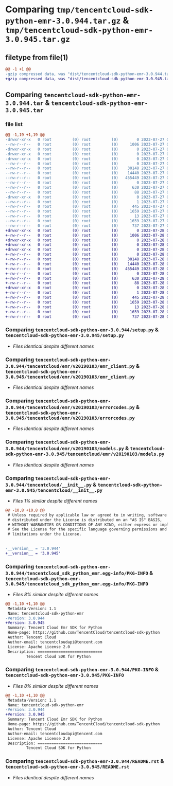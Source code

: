 # Comparing `tmp/tencentcloud-sdk-python-emr-3.0.944.tar.gz` & `tmp/tencentcloud-sdk-python-emr-3.0.945.tar.gz`

## filetype from file(1)

```diff
@@ -1 +1 @@
-gzip compressed data, was "dist/tencentcloud-sdk-python-emr-3.0.944.tar", last modified: Thu Jul 27 02:15:27 2023, max compression
+gzip compressed data, was "dist/tencentcloud-sdk-python-emr-3.0.945.tar", last modified: Fri Jul 28 00:27:58 2023, max compression
```

## Comparing `tencentcloud-sdk-python-emr-3.0.944.tar` & `tencentcloud-sdk-python-emr-3.0.945.tar`

### file list

```diff
@@ -1,19 +1,19 @@
-drwxr-xr-x   0 root         (0) root         (0)        0 2023-07-27 02:15:27.000000 tencentcloud-sdk-python-emr-3.0.944/
--rw-r--r--   0 root         (0) root         (0)     1006 2023-07-27 02:15:27.000000 tencentcloud-sdk-python-emr-3.0.944/setup.py
-drwxr-xr-x   0 root         (0) root         (0)        0 2023-07-27 02:15:27.000000 tencentcloud-sdk-python-emr-3.0.944/tencentcloud/
-drwxr-xr-x   0 root         (0) root         (0)        0 2023-07-27 02:15:27.000000 tencentcloud-sdk-python-emr-3.0.944/tencentcloud/emr/
-drwxr-xr-x   0 root         (0) root         (0)        0 2023-07-27 02:15:27.000000 tencentcloud-sdk-python-emr-3.0.944/tencentcloud/emr/v20190103/
--rw-r--r--   0 root         (0) root         (0)        0 2023-07-27 02:15:27.000000 tencentcloud-sdk-python-emr-3.0.944/tencentcloud/emr/v20190103/__init__.py
--rw-r--r--   0 root         (0) root         (0)    30148 2023-07-27 02:15:27.000000 tencentcloud-sdk-python-emr-3.0.944/tencentcloud/emr/v20190103/emr_client.py
--rw-r--r--   0 root         (0) root         (0)    14440 2023-07-27 02:15:27.000000 tencentcloud-sdk-python-emr-3.0.944/tencentcloud/emr/v20190103/errorcodes.py
--rw-r--r--   0 root         (0) root         (0)   455449 2023-07-27 02:15:27.000000 tencentcloud-sdk-python-emr-3.0.944/tencentcloud/emr/v20190103/models.py
--rw-r--r--   0 root         (0) root         (0)        0 2023-07-27 02:15:27.000000 tencentcloud-sdk-python-emr-3.0.944/tencentcloud/emr/__init__.py
--rw-r--r--   0 root         (0) root         (0)      630 2023-07-27 02:15:27.000000 tencentcloud-sdk-python-emr-3.0.944/tencentcloud/__init__.py
--rw-r--r--   0 root         (0) root         (0)       88 2023-07-27 02:15:27.000000 tencentcloud-sdk-python-emr-3.0.944/setup.cfg
-drwxr-xr-x   0 root         (0) root         (0)        0 2023-07-27 02:15:27.000000 tencentcloud-sdk-python-emr-3.0.944/tencentcloud_sdk_python_emr.egg-info/
--rw-r--r--   0 root         (0) root         (0)        1 2023-07-27 02:15:27.000000 tencentcloud-sdk-python-emr-3.0.944/tencentcloud_sdk_python_emr.egg-info/dependency_links.txt
--rw-r--r--   0 root         (0) root         (0)      445 2023-07-27 02:15:27.000000 tencentcloud-sdk-python-emr-3.0.944/tencentcloud_sdk_python_emr.egg-info/SOURCES.txt
--rw-r--r--   0 root         (0) root         (0)     1659 2023-07-27 02:15:27.000000 tencentcloud-sdk-python-emr-3.0.944/tencentcloud_sdk_python_emr.egg-info/PKG-INFO
--rw-r--r--   0 root         (0) root         (0)       13 2023-07-27 02:15:27.000000 tencentcloud-sdk-python-emr-3.0.944/tencentcloud_sdk_python_emr.egg-info/top_level.txt
--rw-r--r--   0 root         (0) root         (0)     1659 2023-07-27 02:15:27.000000 tencentcloud-sdk-python-emr-3.0.944/PKG-INFO
--rw-r--r--   0 root         (0) root         (0)      737 2023-07-27 02:15:27.000000 tencentcloud-sdk-python-emr-3.0.944/README.rst
+drwxr-xr-x   0 root         (0) root         (0)        0 2023-07-28 00:27:58.000000 tencentcloud-sdk-python-emr-3.0.945/
+-rw-r--r--   0 root         (0) root         (0)     1006 2023-07-28 00:27:58.000000 tencentcloud-sdk-python-emr-3.0.945/setup.py
+drwxr-xr-x   0 root         (0) root         (0)        0 2023-07-28 00:27:58.000000 tencentcloud-sdk-python-emr-3.0.945/tencentcloud/
+drwxr-xr-x   0 root         (0) root         (0)        0 2023-07-28 00:27:58.000000 tencentcloud-sdk-python-emr-3.0.945/tencentcloud/emr/
+drwxr-xr-x   0 root         (0) root         (0)        0 2023-07-28 00:27:58.000000 tencentcloud-sdk-python-emr-3.0.945/tencentcloud/emr/v20190103/
+-rw-r--r--   0 root         (0) root         (0)        0 2023-07-28 00:27:58.000000 tencentcloud-sdk-python-emr-3.0.945/tencentcloud/emr/v20190103/__init__.py
+-rw-r--r--   0 root         (0) root         (0)    30148 2023-07-28 00:27:58.000000 tencentcloud-sdk-python-emr-3.0.945/tencentcloud/emr/v20190103/emr_client.py
+-rw-r--r--   0 root         (0) root         (0)    14440 2023-07-28 00:27:58.000000 tencentcloud-sdk-python-emr-3.0.945/tencentcloud/emr/v20190103/errorcodes.py
+-rw-r--r--   0 root         (0) root         (0)   455449 2023-07-28 00:27:58.000000 tencentcloud-sdk-python-emr-3.0.945/tencentcloud/emr/v20190103/models.py
+-rw-r--r--   0 root         (0) root         (0)        0 2023-07-28 00:27:58.000000 tencentcloud-sdk-python-emr-3.0.945/tencentcloud/emr/__init__.py
+-rw-r--r--   0 root         (0) root         (0)      630 2023-07-28 00:27:58.000000 tencentcloud-sdk-python-emr-3.0.945/tencentcloud/__init__.py
+-rw-r--r--   0 root         (0) root         (0)       88 2023-07-28 00:27:58.000000 tencentcloud-sdk-python-emr-3.0.945/setup.cfg
+drwxr-xr-x   0 root         (0) root         (0)        0 2023-07-28 00:27:58.000000 tencentcloud-sdk-python-emr-3.0.945/tencentcloud_sdk_python_emr.egg-info/
+-rw-r--r--   0 root         (0) root         (0)        1 2023-07-28 00:27:58.000000 tencentcloud-sdk-python-emr-3.0.945/tencentcloud_sdk_python_emr.egg-info/dependency_links.txt
+-rw-r--r--   0 root         (0) root         (0)      445 2023-07-28 00:27:58.000000 tencentcloud-sdk-python-emr-3.0.945/tencentcloud_sdk_python_emr.egg-info/SOURCES.txt
+-rw-r--r--   0 root         (0) root         (0)     1659 2023-07-28 00:27:58.000000 tencentcloud-sdk-python-emr-3.0.945/tencentcloud_sdk_python_emr.egg-info/PKG-INFO
+-rw-r--r--   0 root         (0) root         (0)       13 2023-07-28 00:27:58.000000 tencentcloud-sdk-python-emr-3.0.945/tencentcloud_sdk_python_emr.egg-info/top_level.txt
+-rw-r--r--   0 root         (0) root         (0)     1659 2023-07-28 00:27:58.000000 tencentcloud-sdk-python-emr-3.0.945/PKG-INFO
+-rw-r--r--   0 root         (0) root         (0)      737 2023-07-28 00:27:58.000000 tencentcloud-sdk-python-emr-3.0.945/README.rst
```

### Comparing `tencentcloud-sdk-python-emr-3.0.944/setup.py` & `tencentcloud-sdk-python-emr-3.0.945/setup.py`

 * *Files identical despite different names*

### Comparing `tencentcloud-sdk-python-emr-3.0.944/tencentcloud/emr/v20190103/emr_client.py` & `tencentcloud-sdk-python-emr-3.0.945/tencentcloud/emr/v20190103/emr_client.py`

 * *Files identical despite different names*

### Comparing `tencentcloud-sdk-python-emr-3.0.944/tencentcloud/emr/v20190103/errorcodes.py` & `tencentcloud-sdk-python-emr-3.0.945/tencentcloud/emr/v20190103/errorcodes.py`

 * *Files identical despite different names*

### Comparing `tencentcloud-sdk-python-emr-3.0.944/tencentcloud/emr/v20190103/models.py` & `tencentcloud-sdk-python-emr-3.0.945/tencentcloud/emr/v20190103/models.py`

 * *Files identical despite different names*

### Comparing `tencentcloud-sdk-python-emr-3.0.944/tencentcloud/__init__.py` & `tencentcloud-sdk-python-emr-3.0.945/tencentcloud/__init__.py`

 * *Files 1% similar despite different names*

```diff
@@ -10,8 +10,8 @@
 # Unless required by applicable law or agreed to in writing, software
 # distributed under the License is distributed on an "AS IS" BASIS,
 # WITHOUT WARRANTIES OR CONDITIONS OF ANY KIND, either express or implied.
 # See the License for the specific language governing permissions and
 # limitations under the License.
 
 
-__version__ = '3.0.944'
+__version__ = '3.0.945'
```

### Comparing `tencentcloud-sdk-python-emr-3.0.944/tencentcloud_sdk_python_emr.egg-info/PKG-INFO` & `tencentcloud-sdk-python-emr-3.0.945/tencentcloud_sdk_python_emr.egg-info/PKG-INFO`

 * *Files 8% similar despite different names*

```diff
@@ -1,10 +1,10 @@
 Metadata-Version: 1.1
 Name: tencentcloud-sdk-python-emr
-Version: 3.0.944
+Version: 3.0.945
 Summary: Tencent Cloud Emr SDK for Python
 Home-page: https://github.com/TencentCloud/tencentcloud-sdk-python
 Author: Tencent Cloud
 Author-email: tencentcloudapi@tencent.com
 License: Apache License 2.0
 Description: ============================
         Tencent Cloud SDK for Python
```

### Comparing `tencentcloud-sdk-python-emr-3.0.944/PKG-INFO` & `tencentcloud-sdk-python-emr-3.0.945/PKG-INFO`

 * *Files 8% similar despite different names*

```diff
@@ -1,10 +1,10 @@
 Metadata-Version: 1.1
 Name: tencentcloud-sdk-python-emr
-Version: 3.0.944
+Version: 3.0.945
 Summary: Tencent Cloud Emr SDK for Python
 Home-page: https://github.com/TencentCloud/tencentcloud-sdk-python
 Author: Tencent Cloud
 Author-email: tencentcloudapi@tencent.com
 License: Apache License 2.0
 Description: ============================
         Tencent Cloud SDK for Python
```

### Comparing `tencentcloud-sdk-python-emr-3.0.944/README.rst` & `tencentcloud-sdk-python-emr-3.0.945/README.rst`

 * *Files identical despite different names*

